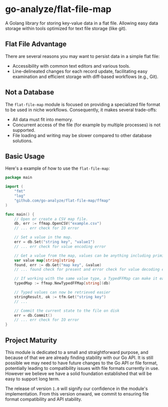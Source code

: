 # go-analyze/flat-file-map
A Golang library for storing key-value data in a flat file. Allowing easy data storage within tools optimized for text file storage (like git).

## Flat File Advantage

There are several reasons you may want to persist data in a simple flat file:
* Accessibility with common text editors and various tools.
* Line-delineated changes for each record update, facilitating easy examination and efficient storage with diff-based workflows (e.g., Git).

## Not a Database

The `flat-file-map` module is focused on providing a specialized file format to be used in niche workflows. Consequently, it makes several trade-offs:
* All data must fit into memory.
* Concurrent access of the file (for example by multiple processes) is not supported.
* File loading and writing may be slower compared to other database solutions.

## Basic Usage

Here's a example of how to use the `flat-file-map`:

```go
package main

import (
    "fmt"
    "log"
    "github.com/go-analyze/flat-file-map/ffmap"
)

func main() {
    // Open or create a CSV map file.
    db, err := ffmap.OpenCSV("example.csv")
    // ... err check for IO error

    // Set a value in the map.
    err = db.Set("string key", "value1")
    // ... err check for value encoding error

    // Get a value from the map, values can be anything including primitives, strings, maps, and complex structs
    var value map[string]string
    found, err := db.Get("map key", &value)
    // ... found check for present and error check for value decoding error

    // If working with the same value type, a TypedFFMap can make it easier
    typedMap := ffmap.NewTypedFFMap[string](db)

    // Typed values can now be retrieved easier
    stringResult, ok := tfm.Get("string key")
    // ...

    // Commit the current state to the file on disk
    err = db.Commit()
    // ... err check for IO error
}
```

## Project Maturity

This module is dedicated to a small and straightforward purpose, and because of that we are already finding stability with our Go API. It is still possible we may need to have future changes to the Go API or file format, potentially leading to compatibility issues with file formats currently in use. However we believe we have a solid foundation established that will be easy to support long term.

The release of version `1.0` will signify our confidence in the module's implementation. From this version onward, we commit to ensuring file format compatibility and API stability.

